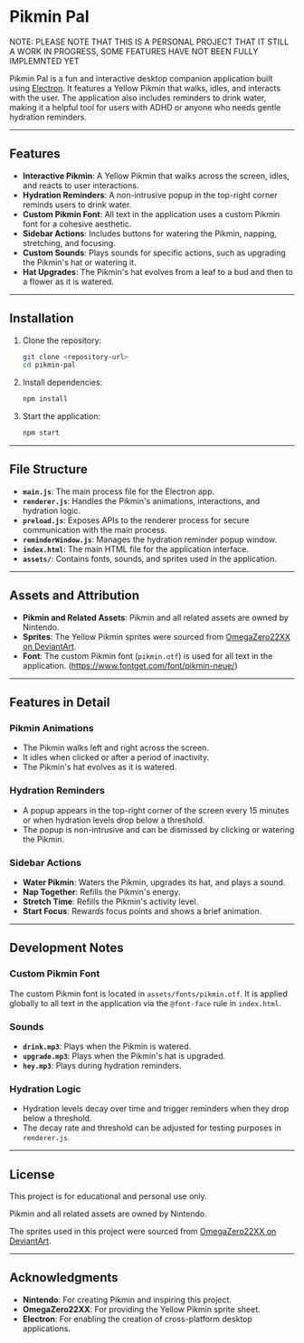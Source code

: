 # Pikmin Pal

NOTE: PLEASE NOTE THAT THIS IS A PERSONAL PROJECT THAT IT STILL A WORK IN PROGRESS, SOME FEATURES HAVE NOT BEEN FULLY IMPLEMNTED YET

Pikmin Pal is a fun and interactive desktop companion application built using [Electron](https://www.electronjs.org/). It features a Yellow Pikmin that walks, idles, and interacts with the user. The application also includes reminders to drink water, making it a helpful tool for users with ADHD or anyone who needs gentle hydration reminders.

---

## Features

- **Interactive Pikmin**: A Yellow Pikmin that walks across the screen, idles, and reacts to user interactions.
- **Hydration Reminders**: A non-intrusive popup in the top-right corner reminds users to drink water.
- **Custom Pikmin Font**: All text in the application uses a custom Pikmin font for a cohesive aesthetic.
- **Sidebar Actions**: Includes buttons for watering the Pikmin, napping, stretching, and focusing.
- **Custom Sounds**: Plays sounds for specific actions, such as upgrading the Pikmin's hat or watering it.
- **Hat Upgrades**: The Pikmin's hat evolves from a leaf to a bud and then to a flower as it is watered.

---

## Installation

1. Clone the repository:
   ```bash
   git clone <repository-url>
   cd pikmin-pal
   ```

2. Install dependencies:
   ```bash
   npm install
   ```

3. Start the application:
   ```bash
   npm start
   ```

---

## File Structure

- **`main.js`**: The main process file for the Electron app.
- **`renderer.js`**: Handles the Pikmin's animations, interactions, and hydration logic.
- **`preload.js`**: Exposes APIs to the renderer process for secure communication with the main process.
- **`reminderWindow.js`**: Manages the hydration reminder popup window.
- **`index.html`**: The main HTML file for the application interface.
- **`assets/`**: Contains fonts, sounds, and sprites used in the application.

---

## Assets and Attribution

- **Pikmin and Related Assets**: Pikmin and all related assets are owned by Nintendo.
- **Sprites**: The Yellow Pikmin sprites were sourced from [OmegaZero22XX on DeviantArt](https://www.deviantart.com/omegazero22xx/art/Simple-Yellow-Pikmin-Sheet-2-0-474967693).
- **Font**: The custom Pikmin font (`pikmin.otf`) is used for all text in the application. (https://www.fontget.com/font/pikmin-neue/)

---

## Features in Detail

### Pikmin Animations
- The Pikmin walks left and right across the screen.
- It idles when clicked or after a period of inactivity.
- The Pikmin's hat evolves as it is watered.

### Hydration Reminders
- A popup appears in the top-right corner of the screen every 15 minutes or when hydration levels drop below a threshold.
- The popup is non-intrusive and can be dismissed by clicking or watering the Pikmin.

### Sidebar Actions
- **Water Pikmin**: Waters the Pikmin, upgrades its hat, and plays a sound.
- **Nap Together**: Refills the Pikmin's energy.
- **Stretch Time**: Refills the Pikmin's activity level.
- **Start Focus**: Rewards focus points and shows a brief animation.

---

## Development Notes

### Custom Pikmin Font
The custom Pikmin font is located in `assets/fonts/pikmin.otf`. It is applied globally to all text in the application via the `@font-face` rule in `index.html`.

### Sounds
- **`drink.mp3`**: Plays when the Pikmin is watered.
- **`upgrade.mp3`**: Plays when the Pikmin's hat is upgraded.
- **`hey.mp3`**: Plays during hydration reminders.

### Hydration Logic
- Hydration levels decay over time and trigger reminders when they drop below a threshold.
- The decay rate and threshold can be adjusted for testing purposes in `renderer.js`.

---

## License

This project is for educational and personal use only. 

Pikmin and all related assets are owned by Nintendo. 

The sprites used in this project were sourced from [OmegaZero22XX on DeviantArt](https://www.deviantart.com/omegazero22xx/art/Simple-Yellow-Pikmin-Sheet-2-0-474967693).

---

## Acknowledgments

- **Nintendo**: For creating Pikmin and inspiring this project.
- **OmegaZero22XX**: For providing the Yellow Pikmin sprite sheet.
- **Electron**: For enabling the creation of cross-platform desktop applications.
